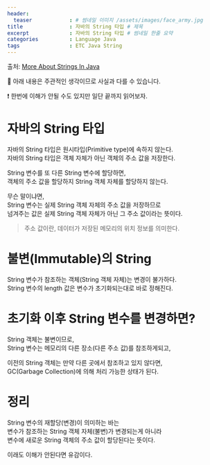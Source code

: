 ```yaml
---
header:
  teaser            : # 썸네일 이미지 /assets/images/face_army.jpg
title               : 자바의 String 타입 # 제목
excerpt             : 자바의 String 타입 # 썸네일 한줄 요약
categories          : Language Java
tags                : ETC Java String
---
```


출처: [More About Strings In Java](https://medium.com/omarelgabrys-blog/more-about-strings-in-java-fb2480af8a19)  

🚫 아래 내용은 주관적인 생각이므로 사실과 다를 수 있습니다.  

❗️ 한번에 이해가 안될 수도 있지만 일단 끝까지 읽어보자.  

# 자바의 String 타입

자바의 String 타입은 원시타입(Primitive type)에 속하지 않는다.  
자바의 String 타입은 객체 자체가 아닌 객체의 주소 값을 저장한다.  

String 변수를 또 다른 String 변수에 할당하면,  
객체의 주소 값을 할당하지 String 객체 자체를 할당하지 않는다.  

무슨 말이냐면,  
String 변수는 실제 String 객체 자체의 주소 값을 저장하므로  
넘겨주는 값은 실제 String 객체 자체가 아닌 그 주소 값이라는 뜻이다.  

> 주소 값이란, 데이터가 저장된 메모리의 위치 정보를 의미한다.

# 불변(Immutable)의 String

String 변수가 참조하는 객체(String 객체 자체)는 변경이 불가하다.  
String 변수의 length 값은 변수가 초기화되는대로 바로 정해진다.  

# 초기화 이후 String 변수를 변경하면?

String 객체는 불변이므로,  
String 변수는 메모리의 다른 장소(다른 주소 값)를 참조하게되고,  

이전의 String 객체는 만약 다른 곳에서 참조하고 있지 않다면,  
GC(Garbage Collection)에 의해 처리 가능한 상태가 된다.  

# 정리

String 변수의 재할당(변경)이 의미하는 바는  
변수가 참조하는 String 객체 자체(불변)가 변경되는게 아니라  
변수에 새로운 String 객체의 주소 값이 할당된다는 뜻이다.  

이래도 이해가 안된다면 유감이다.  
